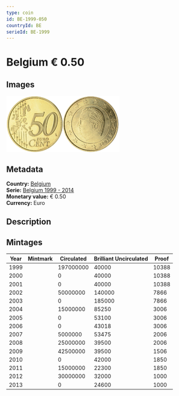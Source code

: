 ```yaml
---
type: coin
id: BE-1999-050
countryId: BE
serieId: BE-1999
---
```


# Belgium € 0.50

## Images

<img src="../../../Images/common-2002-050.png" height="150" alt="Front image"><img src="Images/belgium-1999-050.png" height="150" alt="Back image">

## Metadata

**Country:** [Belgium](../index.md)\
**Serie:** [Belgium 1999 - 2014](index.md)\
**Monetary value:** € 0.50\
**Currency:** Euro

## Description


## Mintages

| Year | Mintmark | Circulated | Brilliant Uncirculated | Proof |
| ---- | -------- | ---------- | ---------------------- | ----- |
| 1999 |  | 197000000| 40000 | 10388 |
| 2000 |  | 0| 40000 | 10388 |
| 2001 |  | 0| 40000 | 10388 |
| 2002 |  | 50000000| 140000 | 7866 |
| 2003 |  | 0| 185000 | 7866 |
| 2004 |  | 15000000| 85250 | 3006 |
| 2005 |  | 0| 53100 | 3006 |
| 2006 |  | 0| 43018 | 3006 |
| 2007 |  | 5000000| 53475 | 2006 |
| 2008 |  | 25000000| 39500 | 2006 |
| 2009 |  | 42500000| 39500 | 1506 |
| 2010 |  | 0| 42000 | 1850 |
| 2011 |  | 15000000| 22300 | 1850 |
| 2012 |  | 30000000| 32000 | 1000 |
| 2013 |  | 0| 24600 | 1000 |
